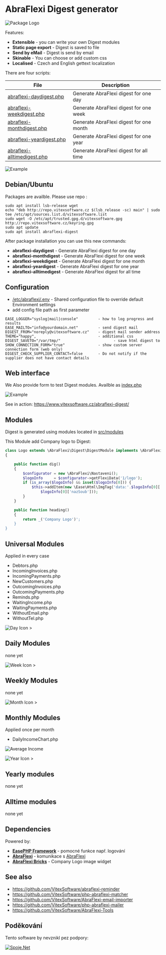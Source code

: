 AbraFlexi Digest generator
==========================

![Package Logo](package-logo.png?raw=true "Project Logo")

Features:

* **Extensible**             - you can write your own Digest modules
* **Static page export**     - Digest is saved to file
* **Send by eMail**          - Digest is send by email   
* **Skinable**               - You can choose or add custom css
* **Localised**              - Czech and English gettext localization   

There are four scripts:

|  File                                                       | Description                             |
|-------------------------------------------------------------|-----------------------------------------| 
|  [abraflexi-daydigest.php](src/abraflexi-daydigest.php)     | Generate AbraFlexi digest for one day   |
|  [abraflexi-weekdigest.php](src/abraflexi-weekdigest.php)   | Generate AbraFlexi digest for one week  |
|  [abraflexi-monthdigest.php](src/abraflexi-monthdigest.php) | Generate AbraFlexi digest for one month |
|  [abraflexi-yeardigest.php](src/abraflexi-yeardigest.php)   | Generate AbraFlexi digest for one year  |
|  [abraflexi-alltimedigest.php](src/abraflexi-yeardigest.php)| Generate AbraFlexi digest for all time  |


![Example](weekdigest.png?raw=true "Week Digest")

Debian/Ubuntu
-------------

Packages are availble. Please use repo :

```shell
sudo apt install lsb-release wget
echo "deb http://repo.vitexsoftware.cz $(lsb_release -sc) main" | sudo tee /etc/apt/sources.list.d/vitexsoftware.list
sudo wget -O /etc/apt/trusted.gpg.d/vitexsoftware.gpg http://repo.vitexsoftware.cz/keyring.gpg
sudo apt update
sudo apt install abraflexi-digest
```

After package installation you can use this new commands:

* **abraflexi-daydigest**      - Generate AbraFlexi digest for one day
* **abraflexi-monthdigest**    - Generate AbraFlexi digest for one week
* **abraflexi-weekdigest**     - Generate AbraFlexi digest for one month
* **abraflexi-yeardigest**     - Generate AbraFlexi digest for one year
* **abraflexi-alltimedigest**  - Generate AbraFlexi digest for all time

Configuration
-------------

* [/etc/abraflexi/.env](.env)   - Shared configuration file to override default Environment settings
* add config file path as first parameter

```env
EASE_LOGGER="syslog|mail|console"         - how to log progress and results
EASE_MAILTO="info@yourdomain.net"         - send digest mail
DIGEST_FROM="noreply@vitexsoftware.cz"    - digest mail sender address 
THEME="happy",                            - additional css
DIGEST_SAVETO="/var/tmp/"                        - save html digest to 
SHOW_CONNECTION_FORM="true"               - show custom server connection form (web only)
DIGEST_CHECK_SUPPLIER_CONTACT=false       - Do not notify if the supplier does not have contact details 
```

Web interface
-------------

We Also provide form to test Digest modules. Availble as [index.php](src/index.php)

![Example](form.png?raw=true "Week Digest")

See in action: https://www.vitexsoftware.cz/abraflexi-digest/

Modules
-------

Digest is generated using modules located in [src/modules](src/modules)

This Module add Company logo to Digest:

```php
class Logo extends \AbraFlexi\Digest\DigestModule implements \AbraFlexi\Digest\DigestModuleInterface
{

    public function dig()
    {
        $configurator = new \AbraFlexi\Nastaveni();
        $logoInfo     = $configurator->getFlexiData('1/logo');
        if (is_array($logoInfo) && isset($logoInfo[0])) {
            $this->addItem(new \Ease\Html\ImgTag('data:'.$logoInfo[0]['contentType'].';'.$logoInfo[0]['content@encoding'].','.$logoInfo[0]['content'],
                $logoInfo[0]['nazSoub']));
        }
    }

    public function heading()
    {
        return _('Company Logo')';
    }
}
```

Universal Modules
-----------------

Applied in every case

* Debtors.php  
* IncomingInvoices.php  
* IncomingPayments.php  
* NewCustomers.php  
* OutcomingInvoices.php  
* OutcomingPayments.php  
* Reminds.php  
* WaitingIncome.php  
* WaitingPayments.php  
* WithoutEmail.php  
* WithoutTel.php

![Day Icon >](abraflexi-daydigest.svg?raw=true)

Daily Modules
-------------

none yet

![Week Icon >](abraflexi-weekdigest.svg?raw=true)

Weekly Modules
--------------

none yet

![Month Icon >](abraflexi-monthdigest.svg?raw=true)

Monthly Modules
---------------

 Applied once per month

* DailyIncomeChart.php

![Average Income](https://raw.githubusercontent.com/VitexSoftware/AbraFlexi-Digest/master/monthly-average-income-chart.png "Week Digest")

![Year Icon >](abraflexi-yeardigest.svg?raw=true)

Yearly modules
--------------

none yet

Alltime modules
---------------

none yet

Dependencies
------------

Powered by:

* [**EasePHP Framework**](https://github.com/VitexSoftware/php-ease-core) - pomocné funkce např. logování
* [**AbraFlexi**](https://github.com/Spoje-NET/php-abraflexi)        - komunikace s [AbraFlexi](https://abraflexi.eu/)
* [**AbraFlexi Bricks**](https://github.com/VitexSoftware/php-abraflexi-bricks) - Company Logo image widget

See also
--------

* https://github.com/VitexSoftware/abraflexi-reminder
* https://github.com/VitexSoftware/php-abraflexi-matcher
* https://github.com/VitexSoftware/AbraFlexi-email-importer
* https://github.com/VitexSoftware/php-abraflexi-mailer
* https://github.com/VitexSoftware/AbraFlexi-Tools

Poděkování
----------

Tento software by nevznikl pez podpory:

[![Spoje.Net](spojenet.gif?raw=true "Spoje.Net s.r.o.")](https://spoje.net/)

